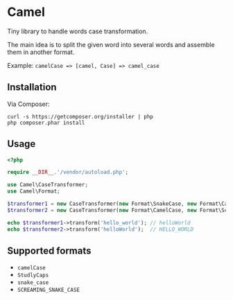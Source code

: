 # Camel

Tiny library to handle words case transformation.

The main idea is to split the given word into several words and assemble them
in another format.

Example: `camelCase => [camel, Case] => camel_case`

## Installation

Via Composer:

```
curl -s https://getcomposer.org/installer | php
php composer.phar install
```

## Usage

```php
<?php

require __DIR__.'/vendor/autoload.php';

use Camel\CaseTransformer;
use Camel\Format;

$transformer1 = new CaseTransformer(new Format\SnakeCase, new Format\CamelCase);
$transformer2 = new CaseTransformer(new Format\CamelCase, new Format\ScreamingSnakeCase);

echo $transformer1->transform('hello_world'); // helloWorld
echo $transformer2->transform('helloWorld');  // HELLO_WORLD
```

## Supported formats

- `camelCase`
- `StudlyCaps`
- `snake_case`
- `SCREAMING_SNAKE_CASE`
